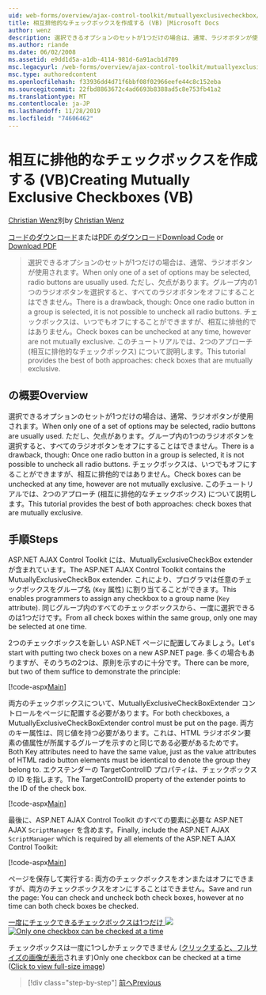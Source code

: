 ```yaml
---
uid: web-forms/overview/ajax-control-toolkit/mutuallyexclusivecheckbox/creating-mutually-exclusive-checkboxes-vb
title: 相互排他的なチェックボックスを作成する (VB) |Microsoft Docs
author: wenz
description: 選択できるオプションのセットが1つだけの場合は、通常、ラジオボタンが使用されます。 ただし、グループ内の1つのオプションボタンが選択されると、欠点があり,...
ms.author: riande
ms.date: 06/02/2008
ms.assetid: e9dd1d5a-a1db-4114-981d-6a91acb1d709
msc.legacyurl: /web-forms/overview/ajax-control-toolkit/mutuallyexclusivecheckbox/creating-mutually-exclusive-checkboxes-vb
msc.type: authoredcontent
ms.openlocfilehash: f33936dd4d71f6bbf08f02966eefe44c8c152eba
ms.sourcegitcommit: 22fbd8863672c4ad6693b8388ad5c8e753fb41a2
ms.translationtype: MT
ms.contentlocale: ja-JP
ms.lasthandoff: 11/28/2019
ms.locfileid: "74606462"
---
```

# <a name="creating-mutually-exclusive-checkboxes-vb"></a><span data-ttu-id="bfd79-104">相互に排他的なチェックボックスを作成する (VB)</span><span class="sxs-lookup"><span data-stu-id="bfd79-104">Creating Mutually Exclusive Checkboxes (VB)</span></span>

<span data-ttu-id="bfd79-105">[Christian Wenz](https://github.com/wenz)別</span><span class="sxs-lookup"><span data-stu-id="bfd79-105">by [Christian Wenz](https://github.com/wenz)</span></span>

<span data-ttu-id="bfd79-106">[コードのダウンロード](https://download.microsoft.com/download/9/3/f/93f8daea-bebd-4821-833b-95205389c7d0/MutuallyExclusiveCheckBox0.vb.zip)または[PDF のダウンロード](https://download.microsoft.com/download/b/6/a/b6ae89ee-df69-4c87-9bfb-ad1eb2b23373/mutuallyexclusivecheckbox0VB.pdf)</span><span class="sxs-lookup"><span data-stu-id="bfd79-106">[Download Code](https://download.microsoft.com/download/9/3/f/93f8daea-bebd-4821-833b-95205389c7d0/MutuallyExclusiveCheckBox0.vb.zip) or [Download PDF](https://download.microsoft.com/download/b/6/a/b6ae89ee-df69-4c87-9bfb-ad1eb2b23373/mutuallyexclusivecheckbox0VB.pdf)</span></span>

> <span data-ttu-id="bfd79-107">選択できるオプションのセットが1つだけの場合は、通常、ラジオボタンが使用されます。</span><span class="sxs-lookup"><span data-stu-id="bfd79-107">When only one of a set of options may be selected, radio buttons are usually used.</span></span> <span data-ttu-id="bfd79-108">ただし、欠点があります。グループ内の1つのラジオボタンを選択すると、すべてのラジオボタンをオフにすることはできません。</span><span class="sxs-lookup"><span data-stu-id="bfd79-108">There is a drawback, though: Once one radio button in a group is selected, it is not possible to uncheck all radio buttons.</span></span> <span data-ttu-id="bfd79-109">チェックボックスは、いつでもオフにすることができますが、相互に排他的ではありません。</span><span class="sxs-lookup"><span data-stu-id="bfd79-109">Check boxes can be unchecked at any time, however are not mutually exclusive.</span></span> <span data-ttu-id="bfd79-110">このチュートリアルでは、2つのアプローチ (相互に排他的なチェックボックス) について説明します。</span><span class="sxs-lookup"><span data-stu-id="bfd79-110">This tutorial provides the best of both approaches: check boxes that are mutually exclusive.</span></span>

## <a name="overview"></a><span data-ttu-id="bfd79-111">の概要</span><span class="sxs-lookup"><span data-stu-id="bfd79-111">Overview</span></span>

<span data-ttu-id="bfd79-112">選択できるオプションのセットが1つだけの場合は、通常、ラジオボタンが使用されます。</span><span class="sxs-lookup"><span data-stu-id="bfd79-112">When only one of a set of options may be selected, radio buttons are usually used.</span></span> <span data-ttu-id="bfd79-113">ただし、欠点があります。グループ内の1つのラジオボタンを選択すると、すべてのラジオボタンをオフにすることはできません。</span><span class="sxs-lookup"><span data-stu-id="bfd79-113">There is a drawback, though: Once one radio button in a group is selected, it is not possible to uncheck all radio buttons.</span></span> <span data-ttu-id="bfd79-114">チェックボックスは、いつでもオフにすることができますが、相互に排他的ではありません。</span><span class="sxs-lookup"><span data-stu-id="bfd79-114">Check boxes can be unchecked at any time, however are not mutually exclusive.</span></span> <span data-ttu-id="bfd79-115">このチュートリアルでは、2つのアプローチ (相互に排他的なチェックボックス) について説明します。</span><span class="sxs-lookup"><span data-stu-id="bfd79-115">This tutorial provides the best of both approaches: check boxes that are mutually exclusive.</span></span>

## <a name="steps"></a><span data-ttu-id="bfd79-116">手順</span><span class="sxs-lookup"><span data-stu-id="bfd79-116">Steps</span></span>

<span data-ttu-id="bfd79-117">ASP.NET AJAX Control Toolkit には、MutuallyExclusiveCheckBox extender が含まれています。</span><span class="sxs-lookup"><span data-stu-id="bfd79-117">The ASP.NET AJAX Control Toolkit contains the MutuallyExclusiveCheckBox extender.</span></span> <span data-ttu-id="bfd79-118">これにより、プログラマは任意のチェックボックスをグループ名 (`Key` 属性) に割り当てることができます。</span><span class="sxs-lookup"><span data-stu-id="bfd79-118">This enables programmers to assign any checkbox to a group name (`Key` attribute).</span></span> <span data-ttu-id="bfd79-119">同じグループ内のすべてのチェックボックスから、一度に選択できるのは1つだけです。</span><span class="sxs-lookup"><span data-stu-id="bfd79-119">From all check boxes within the same group, only one may be selected at one time.</span></span>

<span data-ttu-id="bfd79-120">2つのチェックボックスを新しい ASP.NET ページに配置してみましょう。</span><span class="sxs-lookup"><span data-stu-id="bfd79-120">Let's start with putting two check boxes on a new ASP.NET page.</span></span> <span data-ttu-id="bfd79-121">多くの場合もありますが、そのうちの2つは、原則を示すのに十分です。</span><span class="sxs-lookup"><span data-stu-id="bfd79-121">There can be more, but two of them suffice to demonstrate the principle:</span></span>

[!code-aspx[Main](creating-mutually-exclusive-checkboxes-vb/samples/sample1.aspx)]

<span data-ttu-id="bfd79-122">両方のチェックボックスについて、MutuallyExclusiveCheckBoxExtender コントロールをページに配置する必要があります。</span><span class="sxs-lookup"><span data-stu-id="bfd79-122">For both checkboxes, a MutuallyExclusiveCheckBoxExtender control must be put on the page.</span></span> <span data-ttu-id="bfd79-123">両方のキー属性は、同じ値を持つ必要があります。これは、HTML ラジオボタン要素の値属性が所属するグループを示すのと同じである必要があるためです。</span><span class="sxs-lookup"><span data-stu-id="bfd79-123">Both Key attributes need to have the same value, just as the value attributes of HTML radio button elements must be identical to denote the group they belong to.</span></span> <span data-ttu-id="bfd79-124">エクステンダーの TargetControlID プロパティは、チェックボックスの ID を指します。</span><span class="sxs-lookup"><span data-stu-id="bfd79-124">The TargetControlID property of the extender points to the ID of the check box.</span></span>

[!code-aspx[Main](creating-mutually-exclusive-checkboxes-vb/samples/sample2.aspx)]

<span data-ttu-id="bfd79-125">最後に、ASP.NET AJAX Control Toolkit のすべての要素に必要な ASP.NET AJAX `ScriptManager` を含めます。</span><span class="sxs-lookup"><span data-stu-id="bfd79-125">Finally, include the ASP.NET AJAX `ScriptManager` which is required by all elements of the ASP.NET AJAX Control Toolkit:</span></span>

[!code-aspx[Main](creating-mutually-exclusive-checkboxes-vb/samples/sample3.aspx)]

<span data-ttu-id="bfd79-126">ページを保存して実行する: 両方のチェックボックスをオンまたはオフにできますが、両方のチェックボックスをオンにすることはできません。</span><span class="sxs-lookup"><span data-stu-id="bfd79-126">Save and run the page: You can check and uncheck both check boxes, however at no time can both check boxes be checked.</span></span>

<span data-ttu-id="bfd79-127">[一度にチェックできるチェックボックスは1つだけ ![](creating-mutually-exclusive-checkboxes-vb/_static/image2.png)](creating-mutually-exclusive-checkboxes-vb/_static/image1.png)</span><span class="sxs-lookup"><span data-stu-id="bfd79-127">[![Only one checkbox can be checked at a time](creating-mutually-exclusive-checkboxes-vb/_static/image2.png)](creating-mutually-exclusive-checkboxes-vb/_static/image1.png)</span></span>

<span data-ttu-id="bfd79-128">チェックボックスは一度に1つしかチェックできません ([クリックすると、フルサイズの画像が表示](creating-mutually-exclusive-checkboxes-vb/_static/image3.png)されます)</span><span class="sxs-lookup"><span data-stu-id="bfd79-128">Only one checkbox can be checked at a time ([Click to view full-size image](creating-mutually-exclusive-checkboxes-vb/_static/image3.png))</span></span>

> [!div class="step-by-step"]
> [<span data-ttu-id="bfd79-129">前へ</span><span class="sxs-lookup"><span data-stu-id="bfd79-129">Previous</span></span>](creating-mutually-exclusive-checkboxes-cs.md)

